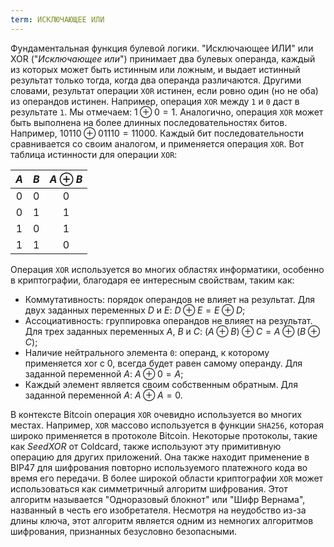 ```yaml
---
term: ИСКЛЮЧАЮЩЕЕ ИЛИ
---
```


Фундаментальная функция булевой логики. "Исключающее ИЛИ" или XOR ("*Исключающее или*") принимает два булевых операнда, каждый из которых может быть истинным или ложным, и выдает истинный результат только тогда, когда два операнда различаются. Другими словами, результат операции `XOR` истинен, если ровно один (но не оба) из операндов истинен. Например, операция `XOR` между `1` и `0` даст в результате `1`. Мы отмечаем: $1 \oplus 0 = 1$. Аналогично, операция `XOR` может быть выполнена на более длинных последовательностях битов. Например, $10110 \oplus 01110 = 11000$. Каждый бит последовательности сравнивается со своим аналогом, и применяется операция `XOR`. Вот таблица истинности для операции `XOR`:

<div align="center">

| $A$ | $B$ | $A \oplus B$ |
|:---:|:---:|:------------:|
| $0$ | $0$ |      $0$     |
| $0$ | $1$ |      $1$     |
| $1$ | $0$ |      $1$     |
| $1$ | $1$ |      $0$     |

</div>

Операция `XOR` используется во многих областях информатики, особенно в криптографии, благодаря ее интересным свойствам, таким как:
* Коммутативность: порядок операндов не влияет на результат. Для двух заданных переменных $D$ и $E$: $D \oplus E = E \oplus D$;
* Ассоциативность: группировка операндов не влияет на результат. Для трех заданных переменных $A$, $B$ и $C$: $(A \oplus B) \oplus C = A \oplus (B \oplus C)$;
* Наличие нейтрального элемента `0`: операнд, к которому применяется xor с 0, всегда будет равен самому операнду. Для заданной переменной $A$: $A \oplus 0 = A$;
* Каждый элемент является своим собственным обратным. Для заданной переменной $A$: $A \oplus A = 0$.

В контексте Bitcoin операция `XOR` очевидно используется во многих местах. Например, `XOR` массово используется в функции `SHA256`, которая широко применяется в протоколе Bitcoin. Некоторые протоколы, такие как *SeedXOR* от Coldcard, также используют эту примитивную операцию для других приложений. Она также находит применение в BIP47 для шифрования повторно используемого платежного кода во время его передачи.
В более широкой области криптографии `XOR` может использоваться как симметричный алгоритм шифрования. Этот алгоритм называется "Одноразовый блокнот" или "Шифр Вернама", названный в честь его изобретателя. Несмотря на неудобство из-за длины ключа, этот алгоритм является одним из немногих алгоритмов шифрования, признанных безусловно безопасными.